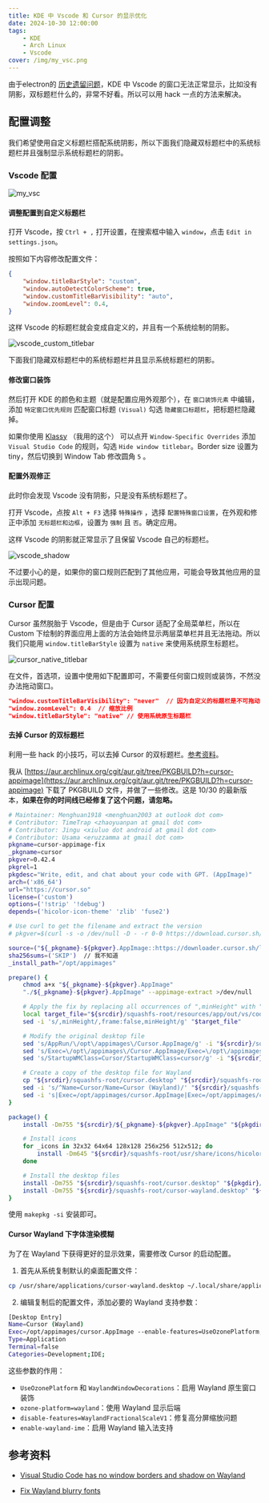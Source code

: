 ```yaml
---
title: KDE 中 Vscode 和 Cursor 的显示优化
date: 2024-10-30 12:00:00
tags:
    - KDE
    - Arch Linux
    - Vscode
cover: /img/my_vsc.png
---
```


由于electron的 [历史遗留问题](https://github.com/electron/electron/issues/43721)，KDE 中 Vscode 的窗口无法正常显示，比如没有阴影，双标题栏什么的，非常不好看。所以可以用 hack 一点的方法来解决。

## 配置调整

我们希望使用自定义标题栏搭配系统阴影，所以下面我们隐藏双标题栏中的系统标题栏并且强制显示系统标题栏的阴影。

### Vscode 配置

![my_vsc](/img/my_vsc.png)

#### 调整配置到自定义标题栏

打开 Vscode，按 `Ctrl + ,` 打开设置，在搜索框中输入 `window`，点击 `Edit in settings.json`。

按照如下内容修改配置文件：

```json
{
    "window.titleBarStyle": "custom",
    "window.autoDetectColorScheme": true,
    "window.customTitleBarVisibility": "auto",
    "window.zoomLevel": 0.4,
}
```

这样 Vscode 的标题栏就会变成自定义的，并且有一个系统绘制的阴影。

![vscode_custom_titlebar](/img/vsc_custom_titlebar.png)

下面我们隐藏双标题栏中的系统标题栏并且显示系统标题栏的阴影。

#### 修改窗口装饰

然后打开 KDE 的颜色和主题（就是配置应用外观那个），在 `窗口装饰元素` 中编辑，添加 `特定窗口优先规则` 匹配窗口标题 `(Visual)` 勾选 `隐藏窗口标题栏`，把标题栏隐藏掉。

如果你使用 [Klassy](https://github.com/paulmcauley/klassy) （我用的这个） 可以点开 `Window-Specific Overrides` 添加 `Visual Studio Code` 的规则，勾选 `Hide window titlebar`。Border size 设置为 tiny，然后切换到 Window Tab 修改圆角 `5` 。

#### 配置外观修正

此时你会发现 Vscode 没有阴影，只是没有系统标题栏了。

打开 Vscode，点按 `Alt + F3` 选择 `特殊操作` ，选择 `配置特殊窗口设置`，在外观和修正中添加 `无标题栏和边框`，设置为 `强制` 且 `否`。确定应用。

这样 Vscode 的阴影就正常显示了且保留 Vscode 自己的标题栏。

![vscode_shadow](/img/vsc_shadow.png)

不过要小心的是，如果你的窗口规则匹配到了其他应用，可能会导致其他应用的显示出现问题。

### Cursor 配置

Cursor 虽然脱胎于 Vscode，但是由于 Cursor 适配了全局菜单栏，所以在 Custom 下绘制的界面应用上面的方法会始终显示两层菜单栏并且无法拖动。所以我们只能用 `window.titleBarStyle` 设置为 `native` 来使用系统原生标题栏。

![cursor_native_titlebar](/img/cursor_native_titlebar.png)

在文件，首选项，设置中使用如下配置即可，不需要任何窗口规则或装饰，不然没办法拖动窗口。

```json
"window.customTitleBarVisibility": "never"  // 因为自定义的标题栏是不可拖动的，所以设置为 never
"window.zoomLevel": 0.4  // 缩放比例
"window.titleBarStyle": "native" // 使用系统原生标题栏
```

#### 去掉 Cursor 的双标题栏

利用一些 hack 的小技巧，可以去掉 Cursor 的双标题栏。[参考资料](https://github.com/getcursor/cursor/issues/837#issuecomment-2326443145)。

我从 [https://aur.archlinux.org/cgit/aur.git/tree/PKGBUILD?h=cursor-appimage](https://aur.archlinux.org/cgit/aur.git/tree/PKGBUILD?h=cursor-appimage) 下载了 PKGBUILD 文件，并做了一些修改。这是 10/30 的最新版本，**如果在你的时间线已经修复了这个问题，请忽略。** 

```sh
# Maintainer: Menghuan1918 <menghuan2003 at outlook dot com>
# Contributor: TimeTrap <zhaoyuanpan at gmail dot com>
# Contributor: Jingu <xiuluo dot android at gmail dot com>
# Contributor: Usama <eruzzamma at gmail dot com>
pkgname=cursor-appimage-fix
_pkgname=cursor
pkgver=0.42.4
pkgrel=1
pkgdesc="Write, edit, and chat about your code with GPT. (AppImage)"
arch=('x86_64')
url="https://cursor.so"
license=('custom')
options=('!strip' '!debug')
depends=('hicolor-icon-theme' 'zlib' 'fuse2')

# Use curl to get the filename and extract the version
# pkgver=$(curl -s -o /dev/null -D - -r 0-0 https://download.cursor.sh/linux/appImage/x64 | grep -o -E 'filename=.*$' | sed -e 's/.*cursor-\(.*\)\(.*\)\.AppImage.*/\1\.\2/')

source=("${_pkgname}-${pkgver}.AppImage::https://downloader.cursor.sh/linux/appImage/x64")
sha256sums=('SKIP')  // 我不知道
_install_path="/opt/appimages"

prepare() {
	chmod a+x "${_pkgname}-${pkgver}.AppImage"
	"./${_pkgname}-${pkgver}.AppImage" --appimage-extract >/dev/null

	# Apply the fix by replacing all occurrences of ",minHeight" with ",frame:false,minHeight"
    local target_file="${srcdir}/squashfs-root/resources/app/out/vs/code/electron-main/main.js"
    sed -i 's/,minHeight/,frame:false,minHeight/g' "$target_file"

	# Modify the original desktop file
	sed 's/AppRun/\/opt\/appimages\/Cursor.AppImage/g' -i "${srcdir}/squashfs-root/cursor.desktop"
	sed 's/Exec=\/opt\/appimages\/Cursor.AppImage/Exec=\/opt\/appimages\/cursor.AppImage/g' -i "${srcdir}/squashfs-root/cursor.desktop"
	sed 's/StartupWMClass=Cursor/StartupWMClass=cursor/g' -i "${srcdir}/squashfs-root/cursor.desktop"

	# Create a copy of the desktop file for Wayland
	cp "${srcdir}/squashfs-root/cursor.desktop" "${srcdir}/squashfs-root/cursor-wayland.desktop"
	sed -i 's/^Name=Cursor/Name=Cursor (Wayland)/' "${srcdir}/squashfs-root/cursor-wayland.desktop"
	sed -i 's|Exec=/opt/appimages/cursor.AppImage|Exec=/opt/appimages/cursor.AppImage --enable-features=UseOzonePlatform --enable-features=WaylandWindowDecorations --ozone-platform=wayland --disable-features=WaylandFractionalScaleV1|' "${srcdir}/squashfs-root/cursor-wayland.desktop"
}

package() {
	install -Dm755 "${srcdir}/${_pkgname}-${pkgver}.AppImage" "${pkgdir}/${_install_path}/${_pkgname}.AppImage"

	# Install icons
	for _icons in 32x32 64x64 128x128 256x256 512x512; do
		install -Dm645 "${srcdir}/squashfs-root/usr/share/icons/hicolor/${_icons}/apps/cursor.png" "${pkgdir}/usr/share/icons/hicolor/${_icons}/apps/cursor.png"
	done

	# Install the desktop files
	install -Dm755 "${srcdir}/squashfs-root/cursor.desktop" "${pkgdir}/usr/share/applications/${_pkgname}.desktop"
	install -Dm755 "${srcdir}/squashfs-root/cursor-wayland.desktop" "${pkgdir}/usr/share/applications/${_pkgname}-wayland.desktop"
}
```

使用 `makepkg -si` 安装即可。


#### Cursor Wayland 下字体渲染模糊

为了在 Wayland 下获得更好的显示效果，需要修改 Cursor 的启动配置。

1. 首先从系统复制默认的桌面配置文件：
```bash
cp /usr/share/applications/cursor-wayland.desktop ~/.local/share/applications/
```

2. 编辑复制后的配置文件，添加必要的 Wayland 支持参数：
```sh
[Desktop Entry]
Name=Cursor (Wayland)
Exec=/opt/appimages/cursor.AppImage --enable-features=UseOzonePlatform,WaylandWindowDecorations --ozone-platform=wayland --disable-features=WaylandFractionalScaleV1 --enable-wayland-ime --no-sandbox %U
Type=Application
Terminal=false
Categories=Development;IDE;
```

这些参数的作用：
- `UseOzonePlatform` 和 `WaylandWindowDecorations`：启用 Wayland 原生窗口装饰
- `ozone-platform=wayland`：使用 Wayland 显示后端
- `disable-features=WaylandFractionalScaleV1`：修复高分屏缩放问题
- `enable-wayland-ime`：启用 Wayland 输入法支持

## 参考资料

- [Visual Studio Code has no window borders and shadow on Wayland](https://www.reddit.com/r/gnome/comments/1fnison/visual_studio_code_has_no_window_borders_and/)

- [Fix Wayland blurry fonts](https://github.com/microsoft/vscode/issues/203303)
